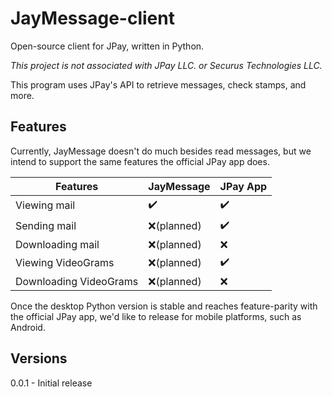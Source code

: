 # JayMessage-client
Open-source client for JPay, written in Python.

_This project is not associated with JPay LLC. or Securus Technologies LLC._

This program uses JPay's API to retrieve messages, check stamps, and more.

## Features

Currently, JayMessage doesn't do much besides read messages, but we intend to support the same features the official JPay app does.

| Features               | JayMessage | JPay App |
|------------------------|------------|----------|
| Viewing mail           | ✔️          | ✔️        |
| Sending mail           | ❌(planned) | ✔️        |
| Downloading mail       | ❌(planned) | ❌        |
| Viewing VideoGrams     | ❌(planned) | ✔️        |
| Downloading VideoGrams | ❌(planned) | ❌        |

Once the desktop Python version is stable and reaches feature-parity with the official JPay app, we'd like to release for mobile platforms, such as Android.

## Versions

0.0.1 - Initial release
